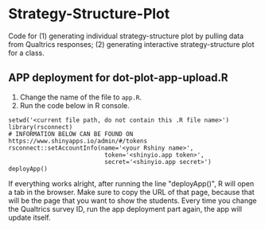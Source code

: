 # Strategy-Structure-Plot
Code for (1) generating individual strategy-structure plot by pulling data from Qualtrics responses; (2) generating interactive strategy-structure plot for a class.

## APP deployment for dot-plot-app-upload.R

1. Change the name of the file to `app.R`.
2. Run the code below in R console.

```
setwd('<current file path, do not contain this .R file name>')
library(rsconnect)
# INFORMATION BELOW CAN BE FOUND ON https://www.shinyapps.io/admin/#/tokens
rsconnect::setAccountInfo(name='<your Rshiny name>',
                           token='<shinyio.app token>',
                           secret='<shinyio.app secret>')
deployApp()
```

If everything works alright, after running the line "deployApp()", R will open a tab in the browser. Make sure to copy the URL of that page, because that will be the page that you want to show the students. Every time you change the Qualtrics survey ID, run the app deployment part again, the app will update itself. 
